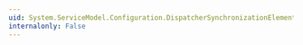 ```yaml
---
uid: System.ServiceModel.Configuration.DispatcherSynchronizationElement.BehaviorType
internalonly: False
---
```

